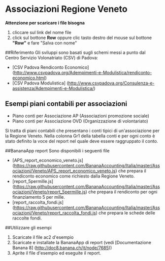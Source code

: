 # Associazioni Regione Veneto

**Attenzione per scaricare i file bisogna**

1. cliccare sul link del nome file
2. click sul bottone **Row** oppure clic tasto destro del mouse sul bottone **"Row"** e fare "Salva con nome" 


##Riferimento
Gli sviluppi sono basati sugli schemi messi a punto dal Centro Servizio Volonatriato (CSV) di Padova:
* [CSV Padova Rendiconto Economico] (http://www.csvpadova.org/Adempimenti-e-Modulistica/rendiconto-economico.html)
* [CSV Padova Modulistica] (http://www.csvpadova.org/Consulenza-e-assistenza/Adempimenti-e-Modulistica/)

## Esempi piani contabili per associazioni 

* Piano conti per Associazione AP (Associazioni promozione sociale)
* Piano conti per Associazione OVD (Organizzazione di volontariato)

Si tratta di piani contabili che presentano i conti tipici di un'associazione per la Regione Veneto. 
Nella colonna Gr1 della tabella conti e per ogni conto è stato definito la voce del report nel quale deve essere raggruppato il conto.

##BananaApp report
Sono disponibili i seguenti file
* [APS_report_economico_veneto.js] (https://raw.githubusercontent.com/BananaAccounting/Italia/master/Associazioni/Veneto/APS_report_economico_veneto.js) che prepara il rendiconto economico come richiesto dalla Regione Veneto.
* [report_5permille.js] (https://raw.githubusercontent.com/BananaAccounting/Italia/master/Associazioni/Veneto/report_5permille.js) che prepara il rendiconto per ogni finanziamento 5 per mille.
* [report_raccolta_fondi.js] (https://raw.githubusercontent.com/BananaAccounting/Italia/master/Associazioni/Veneto/report_raccolta_fondi.js) che prepara le schede delle raccolte fondi.

##Utilizzare gli esempi
1. Scaricate il file ac2 d'esempio
2. Scaricate e installate la BananaApp di report (vedi [Documentazione Banana 8] (http://doc8.banana.ch/it/node/7685))
3. Aprite il file d'esempio ed eseguite il report.


